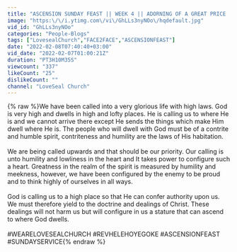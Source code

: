 ```yaml
---
title: "ASCENSION SUNDAY FEAST || WEEK 4 || ADORNING OF A GREAT PRICE || REV. HELEN OYEGOKE"
image: "https:\/\/i.ytimg.com\/vi\/GhLLs3nyNOo\/hqdefault.jpg"
vid_id: "GhLLs3nyNOo"
categories: "People-Blogs"
tags: ["LovesealChurch","FACE2FACE","ASCENSIONFEAST"]
date: "2022-02-08T07:40:40+03:00"
vid_date: "2022-02-07T01:00:21Z"
duration: "PT3H10M35S"
viewcount: "337"
likeCount: "25"
dislikeCount: ""
channel: "LoveSeal Church"
---
```

{% raw %}We have been called into a very glorious life with high laws. God is very high and dwells in high and lofty places. He is calling us to where He is and we cannot arrive there except He sends the things which make Him dwell where He is. The people who will dwell with God must be of a contrite and humble spirit, contriteness and humility are the laws of His habitation.<br /><br />We are being called upwards and that should be our priority. Our calling is unto humility and lowliness in the heart and It takes power to configure such a heart.  Greatness in the realm of the spirit is measured by humility and meekness, however, we have been configured by the enemy to be proud and to think highly of ourselves in all ways.<br /><br />God is calling us to a high place so that He can confer authority upon us. We must therefore yield to the doctrine and dealings of Christ. These dealings will not harm us but will configure in us a stature that can ascend to where God dwells.<br /><br />#WEARELOVESEALCHURCH #REVHELEHOYEGOKE #ASCENSIONFEAST #SUNDAYSERVICE{% endraw %}
